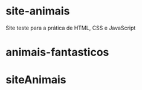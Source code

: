 # site-animais
Site teste para a prática de HTML, CSS e JavaScript
# animais-fantasticos
# siteAnimais
